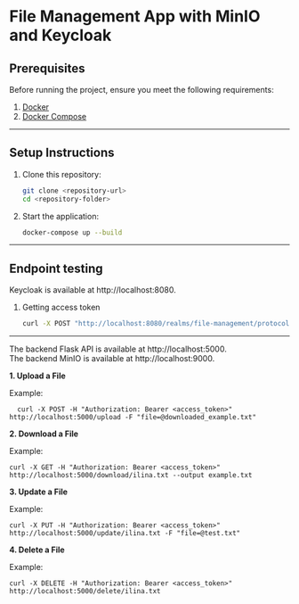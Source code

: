 # File Management App with MinIO and Keycloak

## Prerequisites
Before running the project, ensure you meet the following requirements:
1. [Docker](https://www.docker.com/products/docker-desktop)
2. [Docker Compose](https://docs.docker.com/compose/install/)

---

## Setup Instructions
1. Clone this repository:
   ```bash
   git clone <repository-url>
   cd <repository-folder>

2. Start the application:
    ```bash
    docker-compose up --build

---

## Endpoint testing

Keycloak is available at http://localhost:8080.

1. Getting access token 
   ```bash
   curl -X POST "http://localhost:8080/realms/file-management/protocol/openid-connect/token" -H "Content-Type: application/x-www-form-urlencoded" -d "grant_type=password" -d "client_id=file-management-app" -d "username=testuser" -d "password=password" -d "email=testuser@gmail.com" -d "client_secret=lRdajqJPCTYFzyxkYyYvKU3C7r8rXSi2"

---

The backend Flask API is available at http://localhost:5000.         
&NewLine;
The backend MinIO is available at http://localhost:9000.
&NewLine;

**1. Upload a File**

  Example:
  
      curl -X POST -H "Authorization: Bearer <access_token>" http://localhost:5000/upload -F "file=@downloaded_example.txt"
&NewLine;

**2. Download a File**

  Example:

    curl -X GET -H "Authorization: Bearer <access_token>" http://localhost:5000/download/ilina.txt --output example.txt
&NewLine;

**3. Update a File**

  Example:

    curl -X PUT -H "Authorization: Bearer <access_token>" http://localhost:5000/update/ilina.txt -F "file=@test.txt"
&NewLine;

**4. Delete a File**
  
  Example:

    curl -X DELETE -H "Authorization: Bearer <access_token>" http://localhost:5000/delete/ilina.txt
